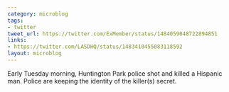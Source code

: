 ```yaml
---
category: microblog
tags:
- twitter
tweet_url: https://twitter.com/ExMember/status/1484059048722894851
links:
- https://twitter.com/LASDHQ/status/1483410455083118592
layout: microblog
---
```

Early Tuesday morning, Huntington Park police shot and killed a Hispanic man. Police are keeping the identity of the killer(s) secret.
